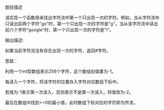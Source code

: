 题目描述

请实现一个函数用来找出字符流中第一个只出现一次的字符。例如，当从字符流中只读出前两个字符"go"时，第一个只出现一次的字符是"g"。当从该字符流中读出前六个字符“google"时，第一个只出现一次的字符是"l"。

输出描述:

如果当前字符流没有存在出现一次的字符，返回#字符。

思路：

利用一个int型数组表示256个字符，这个数组初值置为-1。

每读入一个字符，将该字符的位置存入字符对应数组下标中。

若值为-1表示第一次读入，否则表示不是第一次读入，将值改为-2。

最后在数组中找到>=0的最小值，此时数组下标对应的字符即为所求。

